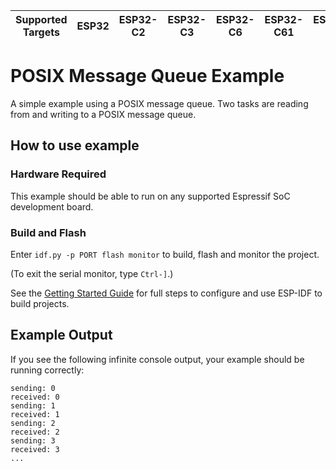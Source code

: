 | Supported Targets | ESP32 | ESP32-C2 | ESP32-C3 | ESP32-C6 | ESP32-C61 | ESP32-H2 | ESP32-P4 | ESP32-S2 | ESP32-S3 |
| ----------------- | ----- | -------- | -------- | -------- | --------- | -------- | -------- | -------- | -------- |

# POSIX Message Queue Example

A simple example using a POSIX message queue. Two tasks are reading from and writing to a POSIX message queue.

## How to use example

### Hardware Required

This example should be able to run on any supported Espressif SoC development board.

### Build and Flash

Enter `idf.py -p PORT flash monitor` to build, flash and monitor the project.

(To exit the serial monitor, type ``Ctrl-]``.)

See the [Getting Started Guide](https://docs.espressif.com/projects/esp-idf/en/latest/get-started/index.html) for full steps to configure and use ESP-IDF to build projects.


## Example Output

If you see the following infinite console output, your example should be running correctly:

```
sending: 0
received: 0
sending: 1
received: 1
sending: 2
received: 2
sending: 3
received: 3
...
```
